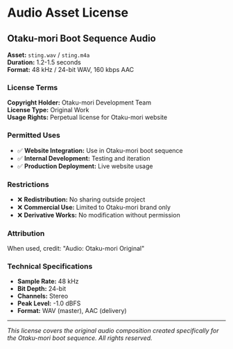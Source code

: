 # Audio Asset License

## Otaku-mori Boot Sequence Audio

**Asset:** `sting.wav` / `sting.m4a`  
**Duration:** 1.2-1.5 seconds  
**Format:** 48 kHz / 24-bit WAV, 160 kbps AAC  

### License Terms

**Copyright Holder:** Otaku-mori Development Team  
**License Type:** Original Work  
**Usage Rights:** Perpetual license for Otaku-mori website  

### Permitted Uses
- ✅ **Website Integration:** Use in Otaku-mori boot sequence
- ✅ **Internal Development:** Testing and iteration
- ✅ **Production Deployment:** Live website usage

### Restrictions
- ❌ **Redistribution:** No sharing outside project
- ❌ **Commercial Use:** Limited to Otaku-mori brand only
- ❌ **Derivative Works:** No modification without permission

### Attribution
When used, credit: "Audio: Otaku-mori Original"

### Technical Specifications
- **Sample Rate:** 48 kHz
- **Bit Depth:** 24-bit
- **Channels:** Stereo
- **Peak Level:** -1.0 dBFS
- **Format:** WAV (master), AAC (delivery)

---

*This license covers the original audio composition created specifically for the Otaku-mori boot sequence. All rights reserved.*
